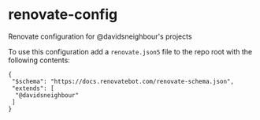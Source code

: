 # renovate-config

Renovate configuration for @davidsneighbour's projects

To use this configuration add a `renovate.json5` file to the repo root with the following contents:

```json5
{
 "$schema": "https://docs.renovatebot.com/renovate-schema.json",
 "extends": [
  "@davidsneighbour"
 ]
}
```
